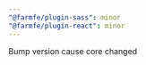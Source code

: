 ```yaml
---
"@farmfe/plugin-sass": minor
"@farmfe/plugin-react": minor
---
```


Bump version cause core changed
